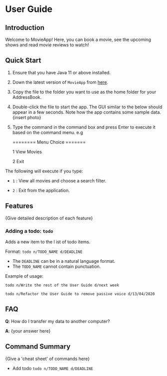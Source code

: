 # User Guide

## Introduction

Welcome to MovieApp! Here, you can book a movie, see the upcoming shows and read movie reviews to watch!

## Quick Start

1. Ensure that you have Java 11 or above installed.
2. Down the latest version of `MovieApp` from [here](http://link.to/duke).
3. Copy the file to the folder you want to use as the home folder for your AddressBook.
4. Double-click the file to start the app. The GUI similar to the below should appear in a few seconds. Note how the app contains some sample data.
{insert photo}
5. Type the command in the command box and press Enter to execute it based on the command menu. e.g
     
      ======== Menu Choice =======
     
      1 View Movies
      
      2 Exit

The following will execute if you type:
    
* `1` : View all movies and choose a search filter.
    
* `2` : Exit from the application.

   

## Features 

{Give detailed description of each feature}


### Adding a todo: `todo`
Adds a new item to the l
ist of todo items.

Format: `todo n/TODO_NAME d/DEADLINE`

* The `DEADLINE` can be in a natural language format.
* The `TODO_NAME` cannot contain punctuation.  

Example of usage: 

`todo n/Write the rest of the User Guide d/next week`

`todo n/Refactor the User Guide to remove passive voice d/13/04/2020`

## FAQ

**Q**: How do I transfer my data to another computer? 

**A**: {your answer here}

## Command Summary

{Give a 'cheat sheet' of commands here}

* Add todo `todo n/TODO_NAME d/DEADLINE`
